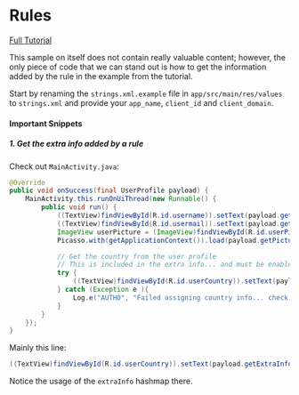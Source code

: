 # Rules 

[Full Tutorial](https://auth0.com/docs/quickstart/native/android/06-rules)

This sample on itself does not contain really valuable content; however, the only piece of code that we can stand out is how to get the information added by the rule in the example from the tutorial.

Start by renaming the `strings.xml.example` file in `app/src/main/res/values` to `strings.xml` and provide your `app_name`, `client_id` and `client_domain`.

#### Important Snippets

##### 1. Get the extra info added by a rule

Check out `MainActivity.java`:

```java
@Override
public void onSuccess(final UserProfile payload) {
	MainActivity.this.runOnUiThread(new Runnable() {
		public void run() {
			((TextView)findViewById(R.id.username)).setText(payload.getName());
			((TextView)findViewById(R.id.usermail)).setText(payload.getEmail());
			ImageView userPicture = (ImageView)findViewById(R.id.userPicture);
			Picasso.with(getApplicationContext()).load(payload.getPictureURL()).into(userPicture);

			// Get the country from the user profile
			// This is included in the extra info... and must be enabled in the Auth0 rules web.
			try {
				((TextView)findViewById(R.id.userCountry)).setText(payload.getExtraInfo().get("country").toString());
			} catch (Exception e ){
				Log.e("AUTH0", "Failed assigning country info... check if country rule is enabled in Auth0 web");
			}
		}
	});
}
```

Mainly this line:

```java
((TextView)findViewById(R.id.userCountry)).setText(payload.getExtraInfo().get("country").toString());
```

Notice the usage of the `extraInfo` hashmap there.